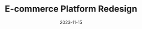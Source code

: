 ---
layout: project.njk
title: E-commerce Platform Redesign
client: FashionForward
locale: en
date: 2023-11-15
permalink: "/projects/{{ page.fileSlug }}/"
featuredImage: https://images.unsplash.com/photo-1460925895917-afdab827c52f
components:
  - type: hero
    title: E-commerce Platform Redesign
    subtitle: Transforming the online shopping experience
    image: https://images.unsplash.com/photo-1460925895917-afdab827c52f
    fullHeight: true
    cta:
      text: View Live Site
      url: https://example.com

  - type: twoColumns
    columns:
      - content: |
          ## Challenge
          FashionForward's existing e-commerce platform was outdated and causing high cart abandonment rates. They needed a modern, user-friendly solution that would improve conversion rates.
      - content: |
          ## Solution
          We implemented a complete platform redesign focusing on:
          - Streamlined checkout process
          - Mobile-first approach
          - Advanced product filtering
          - Personalized recommendations

  - type: threeColumns
    columns:
      - content: |
          ### Cart Abandonment
          85% reduction in cart abandonment rate
      - content: |
          ### Mobile Conversions
          200% increase in mobile conversions
      - content: |
          ### Performance
          50% improvement in page load times

  - type: gallery
    images:
      - url: https://images.unsplash.com/photo-1460925895917-afdab827c52f
        alt: Homepage Design
      - url: https://images.unsplash.com/photo-1460925895917-afdab827c52f
        alt: Product Page
      - url: https://images.unsplash.com/photo-1460925895917-afdab827c52f
        alt: Mobile Experience

  - type: leadMagnet
    title: Get Our E-commerce Optimization Guide
    description: Learn how we approach e-commerce platform optimization with our detailed methodology
    buttonText: Download Guide
    image: https://images.unsplash.com/photo-1460925895917-afdab827c52f
    imageAlt: E-commerce guide cover
tags:
  - E-commerce
  - UX Design
  - Development
---